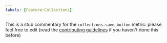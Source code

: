 ```yaml
---
labels: [Feature:Collections]
---
```


This is a stub commentary for the `collections.save_button` metric: please feel free to edit (read the
[contributing guidelines](https://github.com/mozilla/glean-annotations/blob/main/CONTRIBUTING.md)
if you haven't done this before)
